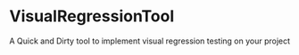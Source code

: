 # VisualRegressionTool
A Quick and Dirty tool to implement visual regression testing on your project
